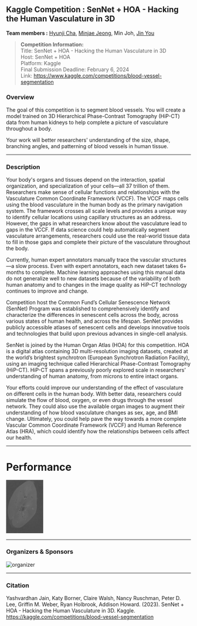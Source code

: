 ## Kaggle Competition : SenNet + HOA - Hacking the Human Vasculature in 3D

**Team members :** [Hyunji Cha](https://github.com/mochimuchi), [Minjae Jeong](https://github.com/JJalswo), Min Joh, [Jin You](https://github.com/jinyoo1021)


> **Competition Information:**\
> Title: SenNet + HOA - Hacking the Human Vasculature in 3D\
> Host: SenNet + HOA\
> Platform: Kaggle\
> Final Submission Deadline: February 6, 2024\
> Link: https://www.kaggle.com/competitions/blood-vessel-segmentation

### Overview
The goal of this competition is to segment blood vessels. You will create a model trained on 3D Hierarchical Phase-Contrast Tomography (HiP-CT) data from human kidneys to help complete a picture of vasculature throughout a body.

Your work will better researchers' understanding of the size, shape, branching angles, and patterning of blood vessels in human tissue.

---
### Description
Your body's organs and tissues depend on the interaction, spatial organization, and specialization of your cells—all 37 trillion of them. Researchers make sense of cellular functions and relationships with the Vasculature Common Coordinate Framework (VCCF). The VCCF maps cells using the blood vasculature in the human body as the primary navigation system. The framework crosses all scale levels and provides a unique way to identify cellular locations using capillary structures as an address. However, the gaps in what researchers know about the vasculature lead to gaps in the VCCF. If data science could help automatically segment vasculature arrangements, researchers could use the real-world tissue data to fill in those gaps and complete their picture of the vasculature throughout the body.

Currently, human expert annotators manually trace the vascular structures—a slow process. Even with expert annotators, each new dataset takes 6+ months to complete. Machine learning approaches using this manual data do not generalize well to new datasets because of the variability of both human anatomy and to changes in the image quality as HiP-CT technology continues to improve and change.

Competition host the Common Fund’s Cellular Senescence Network (SenNet) Program was established to comprehensively identify and characterize the differences in senescent cells across the body, across various states of human health, and across the lifespan. SenNet provides publicly accessible atlases of senescent cells and develops innovative tools and technologies that build upon previous advances in single-cell analysis.

SenNet is joined by the Human Organ Atlas (HOA) for this competition. HOA is a digital atlas containing 3D multi-resolution imaging datasets, created at the world’s brightest synchrotron (European Synchrotron Radiation Facility), using an imaging technique called Hierarchical Phase-Contrast Tomography (HiP-CT). HiP-CT spans a previously poorly explored scale in researchers’ understanding of human anatomy, from microns to entire intact organs.

Your efforts could ​​​​improve our understanding of the effect of vasculature on different cells in the human body. With better data, researchers could simulate the flow of blood, oxygen, or even drugs through the vessel network. They could also use the available organ images to augment their understanding of how blood vasculature changes as sex, age, and BMI change. Ultimately, you could help pave the way towards a more complete Vascular Common Coordinate Framework (VCCF) and Human Reference Atlas (HRA), which could identify how the relationships between cells affect our health.

---
# Performance
<img src="https://github.com/Kaggler-uofa/.github/blob/main/profile/image/kidney_1_dense_image_0700.jpeg" width=20% height=20% title="kidney_700">


---
### Organizers & Sponsors
![organizer](https://www.googleapis.com/download/storage/v1/b/kaggle-user-content/o/inbox%2F1536542%2F8fdef9f263e948c0550ee04f8f41fb14%2Fk4-all-sponsors.png?generation=1699368938207653&alt=media)

---
### Citation
Yashvardhan Jain, Katy Borner, Claire Walsh, Nancy Ruschman, Peter D. Lee, Griffin M. Weber, Ryan Holbrook, Addison Howard. (2023). SenNet + HOA - Hacking the Human Vasculature in 3D. Kaggle. https://kaggle.com/competitions/blood-vessel-segmentation
